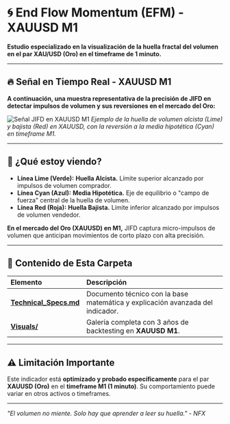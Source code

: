 # 🌀 End Flow Momentum (EFM) - XAUUSD M1

**Estudio especializado en la visualización de la huella fractal del volumen en el par XAU/USD (Oro) en el timeframe de 1 minuto.**

---

## 🔥 Señal en Tiempo Real - XAUUSD M1

**A continuación, una muestra representativa de la precisión de JIFD en detectar impulsos de volumen y sus reversiones en el mercado del Oro:**

![Señal JIFD en XAUUSD M1](./Visuals/2022-06-01.png) <!-- REPLACE "2022-06-01.png" WITH YOUR ACTUAL FILENAME -->
*Ejemplo de la huella de volumen alcista (Lime) y bajista (Red) en XAUUSD, con la reversión a la media hipotética (Cyan) en timeframe M1.*

---

## 📖 ¿Qué estoy viendo?

-   **Línea Lime (Verde):** **Huella Alcista.** Límite superior alcanzado por impulsos de volumen comprador.
-   **Línea Cyan (Azul):** **Media Hipotética.** Eje de equilibrio o "campo de fuerza" central de la huella de volumen.
-   **Línea Red (Roja):** **Huella Bajista.** Límite inferior alcanzado por impulsos de volumen vendedor.

**En el mercado del Oro (XAUUSD) en M1,** JIFD captura micro-impulsos de volumen que anticipan movimientos de corto plazo con alta precisión.

---

## 📁 Contenido de Esta Carpeta

| Elemento | Descripción |
|:---|:---|
| [**Technical_Specs.md**](./Technical_Specs.md) | Documento técnico con la base matemática y explicación avanzada del indicador. |
| [**Visuals/**](./Visuals/) | Galería completa con 3 años de backtesting en **XAUUSD M1**. |

---

## ⚠️ Limitación Importante

Este indicador está **optimizado y probado específicamente** para el par **XAUUSD (Oro)** en el **timeframe M1 (1 minuto)**. Su comportamiento puede variar en otros activos o timeframes.

---

*"El volumen no miente. Solo hay que aprender a leer su huella." - NFX*